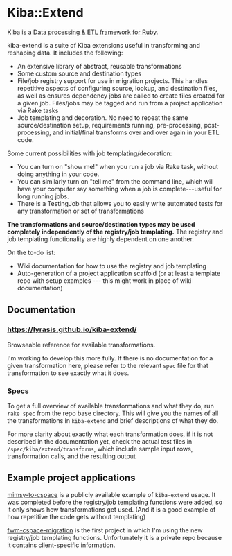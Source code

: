 # Kiba::Extend

Kiba is a [Data processing & ETL framework for Ruby](https://github.com/thbar/kiba).

kiba-extend is a suite of Kiba extensions useful in transforming and reshaping data. It includes the following: 

- An extensive library of abstract, reusable transformations
- Some custom source and destination types
- File/job registry support for use in migration projects. This handles repetitive aspects of configuring source, lookup, and destination files, as well as ensures dependency jobs are called to create files created for a given job. Files/jobs may be tagged and run from a project application via Rake tasks 
- Job templating and decoration. No need to repeat the same source/destination setup, requirements running, pre-processing, post-processing, and initial/final transforms over and over again in your ETL code.

Some current possibilities with job templating/decoration:
- You can turn on "show me!" when you run a job via Rake task, without doing anything in your code.
- You can similarly turn on "tell me" from the command line, which will have your computer say something when a job is complete---useful for long running jobs.
- There is a TestingJob that allows you to easily write automated tests for any transformation or set of transformations

**The transformations and source/destination types may be used completely independently of the registry/job templating.** The registry and job templating functionality are highly dependent on one another.

On the to-do list: 

- Wiki documentation for how to use the registry and job templating
- Auto-generation of a project application scaffold (or at least a template repo with setup examples --- this might work in place of wiki documentation)

## Documentation
### https://lyrasis.github.io/kiba-extend/

Browseable reference for available transformations.

I'm working to develop this more fully. If there is no documentation for a given transformation here, please refer to the relevant `spec` file for that transformation to see exactly what it does.

### Specs
To get a full overview of available transformations and what they do, run `rake spec` from the repo base directory. This will give you the names of all the transformations in `kiba-extend` and brief descriptions of what they do. 

For more clarity about exactly what each transformation does, if it is not described in the documentation yet, check the actual test files in `/spec/kiba/extend/transforms`, which include sample input rows, transformation calls, and the resulting output

## Example project applications

[mimsy-to-cspace](https://github.com/lyrasis/mimsy-to-cspace) is a publicly available example of `kiba-extend` usage. It was completed before the registry/job templating functions were added, so it only shows how transformations get used. (And it is a good example of how repetitive the code gets without templating)

[fwm-cspace-migration](https://github.com/lyrasis/fwm-cspace-migration) is the first project in which I'm using the new registry/job templating functions. Unfortunately it is a private repo because it contains client-specific information. 

